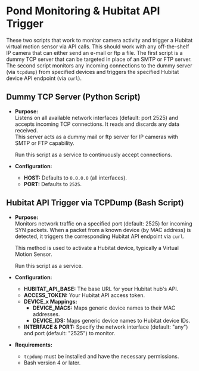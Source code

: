 # Pond Monitoring & Hubitat API Trigger

These two scripts that work to monitor camera activity and trigger a Hubitat virtual motion sensor via API calls. This should work with any off-the-shelf IP camera that can either send an e-mail or ftp a file. The first script is a dummy TCP server that can be targeted in place of an SMTP or FTP server. The second script monitors any incoming connections to the dummy server (via `tcpdump`) from specified devices and triggers the specified Hubitat device API endpoint (via `curl`).

## Dummy TCP Server (Python Script)
- **Purpose:**  
  Listens on all available network interfaces (default: port 2525) and accepts incoming TCP connections. It reads and discards any data received.  
  This server acts as a dummy mail or ftp server for IP cameras with SMTP or FTP capability.

  Run this script as a service to continuously accept connections.

- **Configuration:**  
  - **HOST:** Defaults to `0.0.0.0` (all interfaces).  
  - **PORT:** Defaults to `2525`.


## Hubitat API Trigger via TCPDump (Bash Script)
- **Purpose:**  
  Monitors network traffic on a specified port (default: 2525) for incoming SYN packets. When a packet from a known device (by MAC address) is detected, it triggers the corresponding Hubitat API endpoint via `curl`.
    
  This method is used to activate a Hubitat device, typically a Virtual Motion Sensor.

  Run this script as a service.
  
- **Configuration:**  
  - **HUBITAT_API_BASE:** The base URL for your Hubitat hub's API.  
  - **ACCESS_TOKEN:** Your Hubitat API access token.  
  - **DEVICE_x Mappings:**  
    - **DEVICE_MACS:** Maps generic device names to their MAC addresses.  
    - **DEVICE_IDS:** Maps generic device names to Hubitat device IDs.
  - **INTERFACE & PORT:** Specify the network interface (default: "any") and port (default: "2525") to monitor.

- **Requirements:**  
  - `tcpdump` must be installed and have the necessary permissions.  
  - Bash version 4 or later.

